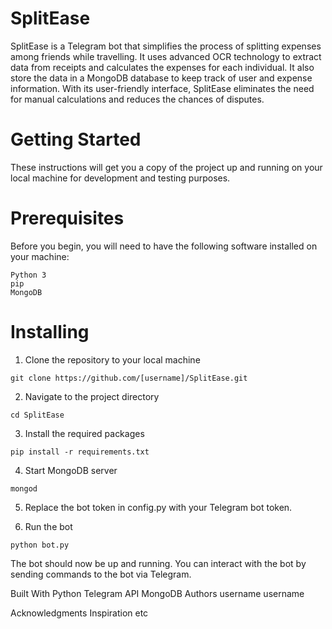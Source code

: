 # SplitEase


SplitEase is a Telegram bot that simplifies the process of splitting expenses among friends while travelling. It uses advanced OCR technology to extract data from receipts and calculates the expenses for each individual. It also store the data in a MongoDB database to keep track of user and expense information. With its user-friendly interface, SplitEase eliminates the need for manual calculations and reduces the chances of disputes.

# Getting Started

These instructions will get you a copy of the project up and running on your local machine for development and testing purposes.

# Prerequisites

Before you begin, you will need to have the following software installed on your machine:

```
Python 3
pip
MongoDB
```

# Installing

1. Clone the repository to your local machine

`git clone https://github.com/[username]/SplitEase.git`

2. Navigate to the project directory

`cd SplitEase`

3. Install the required packages

`pip install -r requirements.txt`

4. Start MongoDB server

`mongod`

5. Replace the bot token in config.py with your Telegram bot token.

6. Run the bot

`python bot.py`

The bot should now be up and running. You can interact with the bot by sending commands to the bot via Telegram.

Built With
Python
Telegram API
MongoDB
Authors
username
username


Acknowledgments
Inspiration
etc
